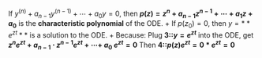 If $y^{(n)}+a_{n-1}y^{(n-1)}+\cdots+a_{0}y=0$, then **$p(z)=z^{n}+a_{n-1}z^{n-1}+\cdots+a_{1}z+a_{0}$** is the **characteristic polynomial** of the ODE. 
+
If $p(z_0) = 0$, then $y=**e^{zt}**$ is a solution to the ODE.
+
Because:
Plug **3::$y=e^{zt}$** into the ODE, get **$z^{n}e^{zt}+a_{n-1}\cdot z^{n-1}e^{zt}+\cdots+\:a_{0}\:e^{zt}=0$**
Then **4::$p(z)e^{zt} = 0 * e^{zt} = 0$**


